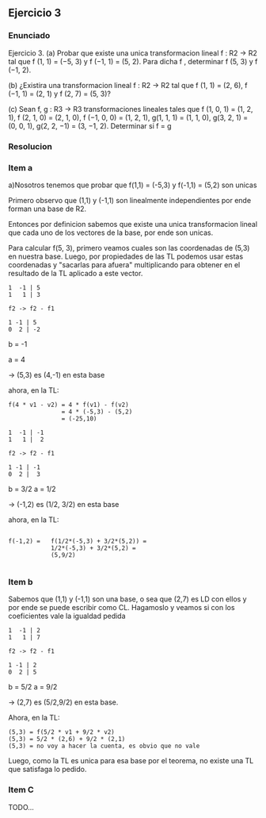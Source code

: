 ## Ejercicio 3

### Enunciado

Ejercicio 3. (a) Probar que existe una unica transformacion lineal f : R2 → R2 tal que
f (1, 1) = (−5, 3) y f (−1, 1) = (5, 2). Para dicha f , determinar f (5, 3) y f (−1, 2).

(b) ¿Existira una transformacion lineal f : R2 → R2 tal que f (1, 1) = (2, 6), f (−1, 1) =
(2, 1) y f (2, 7) = (5, 3)?

(c) Sean f, g : R3 → R3 transformaciones lineales tales que
f (1, 0, 1) = (1, 2, 1), f (2, 1, 0) = (2, 1, 0), f (−1, 0, 0) = (1, 2, 1),
g(1, 1, 1) = (1, 1, 0), g(3, 2, 1) = (0, 0, 1), g(2, 2, −1) = (3, −1, 2).
Determinar si f = g

### Resolucion

### Item a

a)Nosotros tenemos que probar que 
f(1,1) = (-5,3) y
f(-1,1) = (5,2)
son unicas

Primero observo que (1,1) y (-1,1) son linealmente independientes por ende forman una base de R2.

Entonces por definicion sabemos que existe una unica transformacion lineal
que cada uno de los vectores de la base, por ende son unicas. 


Para calcular f(5, 3), primero veamos cuales son las coordenadas de (5,3) en nuestra base. Luego,
por propiedades de las TL podemos usar estas coordenadas y "sacarlas para afuera" multiplicando para obtener en el resultado de la TL aplicado a este vector.

```
1  -1 | 5
1   1 | 3

f2 -> f2 - f1

1 -1 | 5
0  2 | -2
```

b = -1

a = 4

-> (5,3) es (4,-1) en esta base

ahora, en la TL:
```
f(4 * v1 - v2) = 4 * f(v1) - f(v2)
               = 4 * (-5,3) - (5,2)
               = (-25,10)
```

```
1  -1 | -1
1   1 |  2

f2 -> f2 - f1

1 -1 | -1
0  2 |  3
```

b = 3/2
a = 1/2

-> (-1,2) es (1/2, 3/2) en esta base

ahora, en la TL:
```

f(-1,2) =   f(1/2*(-5,3) + 3/2*(5,2)) = 
            1/2*(-5,3) + 3/2*(5,2) =
            (5,9/2)


```

### Item b

Sabemos que (1,1) y (-1,1) son una base, o sea que (2,7) es LD con ellos y por ende se puede escribir como CL. Hagamoslo y veamos si con los coeficientes vale la igualdad pedida
```
1  -1 | 2
1   1 | 7

f2 -> f2 - f1

1 -1 | 2
0  2 | 5
```

b = 5/2
a = 9/2

-> (2,7) es (5/2,9/2) en esta base.

Ahora, en la TL:
```
(5,3) = f(5/2 * v1 + 9/2 * v2)
(5,3) = 5/2 * (2,6) + 9/2 * (2,1)
(5,3) = no voy a hacer la cuenta, es obvio que no vale
```

Luego, como la TL es unica para esa base por el teorema, no existe una TL que satisfaga lo pedido.

### Item C

TODO...
